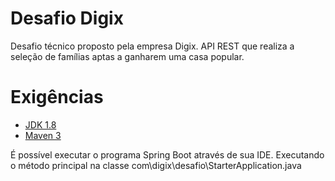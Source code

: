 # Desafio Digix
Desafio técnico proposto pela empresa Digix.
API REST que realiza a seleção de famílias aptas a ganharem uma casa popular.
 
# Exigências
- [JDK 1.8](http://www.oracle.com/technetwork/java/javase/downloads/jdk8-downloads-2133151.html)
- [Maven 3](https://maven.apache.org)

É possível executar o programa Spring Boot através de sua IDE. Executando o método principal na classe com\digix\desafio\StarterApplication.java